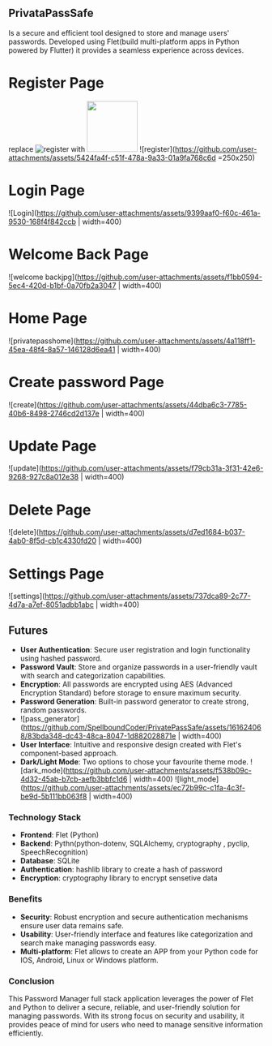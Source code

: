 ## PrivataPassSafe

Is a secure and efficient tool designed to store and manage users' passwords. 
Developed using Flet(build multi-platform apps in Python powered by Flutter) it provides a seamless experience across devices.

# Register Page
replace ![register](https://github.com/user-attachments/assets/5424fa4f-c51f-478a-9a33-01a9fa768c6d) with <img src="[https://your-image-url.type](https://github.com/user-attachments/assets/5424fa4f-c51f-478a-9a33-01a9fa768c6d)" width="100" height="100">
![register](https://github.com/user-attachments/assets/5424fa4f-c51f-478a-9a33-01a9fa768c6d =250x250)

# Login Page
![Login](https://github.com/user-attachments/assets/9399aaf0-f60c-461a-9530-168f4f842ccb  | width=400)

# Welcome Back Page
![welcome backjpg](https://github.com/user-attachments/assets/f1bb0594-5ec4-420d-b1bf-0a70fb2a3047 | width=400)

# Home Page
![privatepasshome](https://github.com/user-attachments/assets/4a118ff1-45ea-48f4-8a57-146128d6ea41 | width=400)

# Create password Page
![create](https://github.com/user-attachments/assets/44dba6c3-7785-40b6-8498-2746cd2d137e | width=400)

# Update Page
![update](https://github.com/user-attachments/assets/f79cb31a-3f31-42e6-9268-927c8a012e38 | width=400)

# Delete Page
![delete](https://github.com/user-attachments/assets/d7ed1684-b037-4ab0-8f5d-cb1c4330fd20 | width=400)

# Settings Page
![settings](https://github.com/user-attachments/assets/737dca89-2c77-4d7a-a7ef-8051adbb1abc | width=400)

## Futures
- **User Authentication**: Secure user registration and login functionality using hashed password.
- **Password Vault**: Store and organize passwords in a user-friendly vault with search and categorization capabilities.
- **Encryption**: All passwords are encrypted using AES (Advanced Encryption Standard) before storage to ensure maximum security.
- **Password Generation**: Built-in password generator to create strong, random passwords.
- ![pass_generator](https://github.com/SpellboundCoder/PrivatePassSafe/assets/161624068/83bda348-dc43-48ca-8047-1d882028871e | width=400)
- **User Interface**: Intuitive and responsive design created with Flet's component-based approach.
- **Dark/Light Mode**: Two options to chose your favourite theme mode.
![dark_mode](https://github.com/user-attachments/assets/f538b09c-4d32-45ab-b7cb-aefb3bbfc1d6 | width=400)
![light_mode](https://github.com/user-attachments/assets/ec72b99c-c1fa-4c3f-be9d-5b111bb063f8 | width=400)

### Technology Stack

- **Frontend**: Flet (Python)
- **Backend**: Pythn(python-dotenv, SQLAlchemy, cryptography , pyclip, SpeechRecognition)
- **Database**: SQLite
- **Authentication**: hashlib library to create a hash of password
- **Encryption**: cryptography library to encrypt sensetive data 

### Benefits

- **Security**: Robust encryption and secure authentication mechanisms ensure user data remains safe.
- **Usability**: User-friendly interface and features like categorization and search make managing passwords easy.
- **Multi-platform**: Flet allows to create an APP from your Python code for IOS, Android, Linux or Windows platform.

### Conclusion

This Password Manager full stack application leverages the power of Flet and Python to deliver a secure, reliable, and user-friendly solution for managing passwords. 
With its strong focus on security and usability, it provides peace of mind for users who need to manage sensitive information efficiently.

